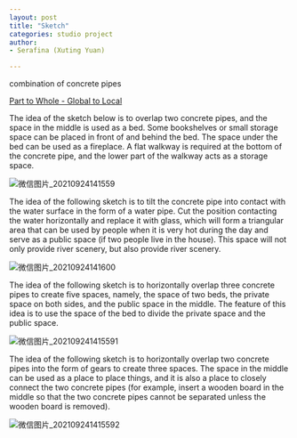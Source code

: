 ```yaml
---
layout: post
title: "Sketch"
categories: studio project
author:
- Serafina (Xuting Yuan)

---
```


combination of concrete pipes

[Part to Whole - Global to Local](http://keanmgc.github.io/2021fall3yr-studio/)

The idea of the sketch below is to overlap two concrete pipes, and the space in the middle is used as a bed. Some bookshelves or small storage space can be placed in front of and behind the bed. The space under the bed can be used as a fireplace. A flat walkway is required at the bottom of the concrete pipe, and the lower part of the walkway acts as a storage space.

![微信图片_20210924141559](https://user-images.githubusercontent.com/90553458/134689714-bbc29bba-0c85-488a-9450-75c60ab8ff21.jpg)

The idea of the following sketch is to tilt the concrete pipe into contact with the water surface in the form of a water pipe. Cut the position contacting the water horizontally and replace it with glass, which will form a triangular area that can be used by people when it is very hot during the day and serve as a public space (if two people live in the house). This space will not only provide river scenery, but also provide river scenery.

![微信图片_20210924141600](https://user-images.githubusercontent.com/90553458/134689718-d02741d3-879c-45fc-81a7-8976623cd91b.jpg)

The idea of the following sketch is to horizontally overlap three concrete pipes to create five spaces, namely, the space of two beds, the private space on both sides, and the public space in the middle. The feature of this idea is to use the space of the bed to divide the private space and the public space.

![微信图片_202109241415591](https://user-images.githubusercontent.com/90553458/134689721-aa2b7c1e-0a2e-4929-b2d6-3299c203602a.jpg)

The idea of the following sketch is to horizontally overlap two concrete pipes into the form of gears to create three spaces. The space in the middle can be used as a place to place things, and it is also a place to closely connect the two concrete pipes (for example, insert a wooden board in the middle so that the two concrete pipes cannot be separated unless the wooden board is removed).

![微信图片_202109241415592](https://user-images.githubusercontent.com/90553458/134689725-a33477a5-1696-4735-9f10-9aeb2678baf7.jpg)
